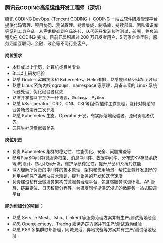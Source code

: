 ### 腾讯云CODING高级运维开发工程师（深圳）

腾讯 CODING DevOps（Tencent CODING ）CODING 一站式软件研发管理平台提供代码管理、项目协同、测试管理、持续集成、制品库、持续部署、团队知识库等系列工具产品。从需求提交到产品迭代，从代码开发到软件测试、部署，整套流程均在 CODING 完成。目前已累积超过 200 万开发者用户，5 万家企业团队，服务涵盖互联网、金融、政企等不同行业客户。

#### 岗位要求

- 本科或以上学历，计算机或相关专业
- 3年以上研发经验
- 熟悉 Docker 容器技术和 Kubernetes，Helm编排，熟悉底层和阅读相关源码
- 熟悉 Linux 系统内核 cgroups、namespace 等原理，具备丰富的 Linux 系统问题处理、优化经验者优先
- 熟练并掌握以下至少一种语言，Golang、 Python
- 熟悉 k8s-operator、CRD、CNI、CSI 等组件/插件工作原理，能针对特定的业务场景进行二次开发
- 熟悉 Kubernetes 生态、Operator 开发，有实际落地经验者、源码贡献者优先
- 云原生社区贡献者优先

#### 岗位职责

- 负责 Kubernetes 集群的稳定性、性能优化、安全、问题排查等
- 参与PaaS中间件(微服务框架、消息中间件、数据中间件、分布式KV存储系统等)的设计、核心代码开发，维护系统稳定性，提升产品和系统的性能
- 深入理解所负责的中间件的技术原理、架构和使用场景，帮忙业务开发更好的利用中间件产品解决技术难题，提升业务的开发和迭代速度
- 负责建设私有云微服务架构的微服务治理平台，包含微服务联调环境、API管理、链路定位、日志智能分析等，为研发同学提供沉浸式的微服务一站式联调平台

#### 能为你加分的项目：

- 熟悉 Service Mesh、Istio、Linkerd 等服务治理方案并有生产/测试落地经验
- 熟悉 Opentelemetry、Tracing 服务追踪方案并有生产/测试落地经验
- 熟悉 K8S 多集群联邦管理，同城双活，异地灾备等方案并有生产/测试落地经验